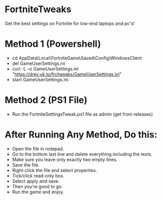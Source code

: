 # FortniteTweaks
Get the best settings on Fortnite for low-end laptops and pc's!

# Method 1 (Powershell)
- cd AppData\Local\FortniteGame\Saved\Config\WindowsClient
- del GameUserSettings.ini
- curl -L -o GameUserSettings.ini "https://drev.uk.to/fn/tweaks/GameUserSettings.ini"
- start GameUserSettings.ini

# Method 2 (PS1 File)
- Run the FortniteSettingsTweak.ps1 file as admin (get from releases)

# After Running Any Method, Do this:
- Open the file in notepad.
- Go to the bottom last line and delete everything including the texts.
- Make sure you leave only exactly two empty lines.
- Save the file.
- Right-click the file and select properties.
- Tick/click read-only box.
- Select apply and save.
- Then you're good to go.
- Run the game and enjoy.
